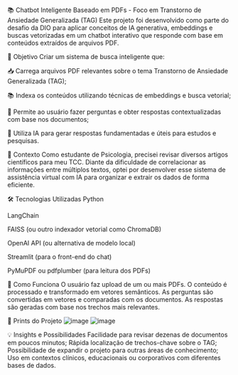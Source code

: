📚 Chatbot Inteligente Baseado em PDFs - Foco em Transtorno de Ansiedade Generalizada (TAG)
Este projeto foi desenvolvido como parte do desafio da DIO para aplicar conceitos de IA generativa, embeddings e buscas vetorizadas em um chatbot interativo que responde com base em conteúdos extraídos de arquivos PDF.

🎯 Objetivo
Criar um sistema de busca inteligente que:

📥 Carrega arquivos PDF relevantes sobre o tema Transtorno de Ansiedade Generalizada (TAG);

📚 Indexa os conteúdos utilizando técnicas de embeddings e busca vetorial;

💬 Permite ao usuário fazer perguntas e obter respostas contextualizadas com base nos documentos;

🤖 Utiliza IA para gerar respostas fundamentadas e úteis para estudos e pesquisas.

🧠 Contexto
Como estudante de Psicologia, precisei revisar diversos artigos científicos para meu TCC. Diante da dificuldade de correlacionar as informações entre múltiplos textos, optei por desenvolver esse sistema de assistência virtual com IA para organizar e extrair os dados de forma eficiente.

🛠️ Tecnologias Utilizadas
Python

LangChain

FAISS (ou outro indexador vetorial como ChromaDB)

OpenAI API (ou alternativa de modelo local)

Streamlit (para o front-end do chat)

PyMuPDF ou pdfplumber (para leitura dos PDFs)

🧪 Como Funciona
O usuário faz upload de um ou mais PDFs.
O conteúdo é processado e transformado em vetores semânticos.
As perguntas são convertidas em vetores e comparadas com os documentos.
As respostas são geradas com base nos trechos mais relevantes.

📸 Prints do Projeto
![image](https://github.com/user-attachments/assets/35da29d1-e7da-4709-a01c-db275c97cd8e)
![image](https://github.com/user-attachments/assets/2aabba47-ffcf-4e1e-b253-7c9dccff04da)


💡 Insights e Possibilidades
Facilidade para revisar dezenas de documentos em poucos minutos;
Rápida localização de trechos-chave sobre o TAG;
Possibilidade de expandir o projeto para outras áreas de conhecimento;
Uso em contextos clínicos, educacionais ou corporativos com diferentes bases de dados.
